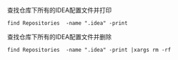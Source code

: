 查找仓库下所有的IDEA配置文件并打印

```shell
find Repositories  -name ".idea" -print
```

查找仓库下所有的IDEA配置文件并删除

```shell
find Repositories  -name ".idea" -print |xargs rm -rf
```

